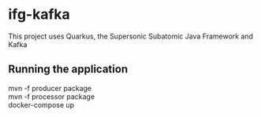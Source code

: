 # ifg-kafka

This project uses Quarkus, the Supersonic Subatomic Java Framework and Kafka

## Running the application
mvn -f producer package  
mvn -f processor package  
docker-compose up
